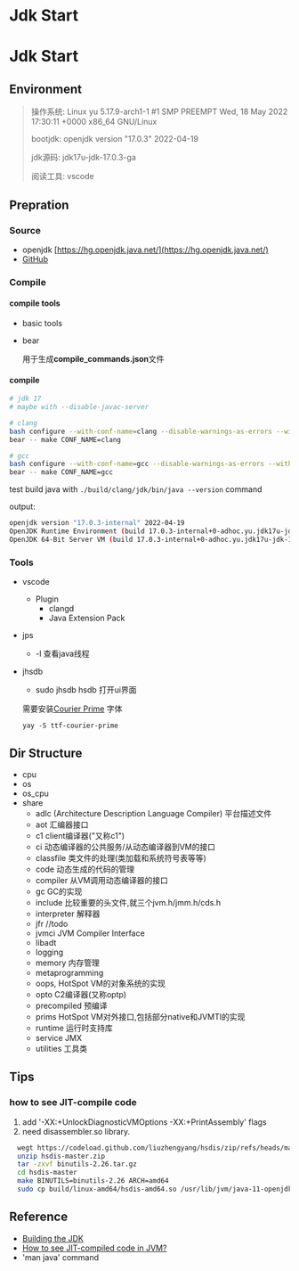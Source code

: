 # Jdk Start

# Jdk Start

## Environment

> 操作系统:  Linux yu 5.17.9-arch1-1 #1 SMP PREEMPT Wed, 18 May 2022 17:30:11 +0000 x86_64 GNU/Linux
>
> bootjdk:   openjdk version "17.0.3" 2022-04-19
>
> jdk源码:   jdk17u-jdk-17.0.3-ga
>
> 阅读工具:  vscode

## Prepration

### Source

* openjdk [https://hg.openjdk.java.net/](https://hg.openjdk.java.net/)
* [GitHub](https://github.com/openjdk?type=source)

### Compile

#### compile tools

* basic tools
* bear

  用于生成**compile_commands.json**文件

#### compile

```bash
# jdk 17   
# maybe with --disable-javac-server

# clang
bash configure --with-conf-name=clang --disable-warnings-as-errors --with-boot-jdk=/usr/lib/jvm/java-17-openjdk --with-toolchain-type=clang
bear -- make CONF_NAME=clang

# gcc
bash configure --with-conf-name=gcc --disable-warnings-as-errors --with-boot-jdk=/usr/lib/jvm/java-17-openjdk --with-toolchain-type=gcc
bear -- make CONF_NAME=gcc
```

test build java with `./build/clang/jdk/bin/java --version`  command

output:

```bash
openjdk version "17.0.3-internal" 2022-04-19
OpenJDK Runtime Environment (build 17.0.3-internal+0-adhoc.yu.jdk17u-jdk-17.0.3-ga)
OpenJDK 64-Bit Server VM (build 17.0.3-internal+0-adhoc.yu.jdk17u-jdk-17.0.3-ga, mixed mode)
```

### Tools

* vscode

  * Plugin
    * clangd
    * Java Extension Pack
* jps

  * -l 查看java线程
* jhsdb

  * sudo jhsdb hsdb 打开ui界面

  需要安装[Courier Prime](https://quoteunquoteapps.com/courierprime/)  字体

  ```
  yay -S ttf-courier-prime
  ```

## Dir Structure

* cpu
* os
* os_cpu
* share
  * adlc      (Architecture Description Language Compiler)      平台描述文件
  * aot        汇编器接口
  * c1           client编译器("又称c1")
  * ci            动态编译器的公共服务/从动态编译器到VM的接口
  * classfile  类文件的处理(类加载和系统符号表等等)
  * code        动态生成的代码的管理
  * compiler   从VM调用动态编译器的接口
  * gc            GC的实现
  * include       比较重要的头文件,就三个jvm.h/jmm.h/cds.h
  * interpreter   解释器
  * jfr          //todo
  * jvmci     JVM Compiler Interface
  * libadt
  * logging
  * memory   内存管理
  * metaprogramming
  * oops,   HotSpot VM的对象系统的实现
  * opto  C2编译器(又称optp)
  * precompiled 预编译
  * prims    HotSpot VM对外接口,包括部分native和JVMTI的实现
  * runtime   运行时支持库
  * service    JMX
  * utilities  工具类

## Tips

### how to see JIT-compile code

1. add '-XX:+UnlockDiagnosticVMOptions -XX:+PrintAssembly' flags
2. need disassembler.so library.

```bash
  wegt https://codeload.github.com/liuzhengyang/hsdis/zip/refs/heads/master
  unzip hsdis-master.zip
  tar -zxvf binutils-2.26.tar.gz
  cd hsdis-master
  make BINUTILS=binutils-2.26 ARCH=amd64
  sudo cp build/linux-amd64/hsdis-amd64.so /usr/lib/jvm/java-11-openjdk/lib/
```

## Reference

* [Building the JDK](https://openjdk.java.net/groups/build/doc/building.html)
* [How to see JIT-compiled code in JVM?](https://stackoverflow.com/questions/1503479/how-to-see-jit-compiled-code-in-jvm)
* 'man java' command

